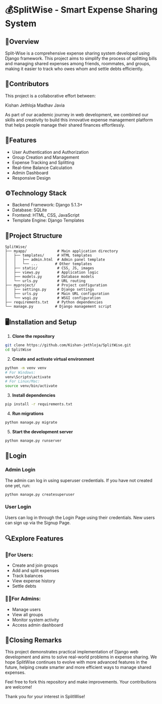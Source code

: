 # 💰SplitWise - Smart Expense Sharing System

## 🌟Overview
Split-Wise is a comprehensive expense sharing system developed using Django framework. This project aims to simplify the process of splitting bills and managing shared expenses among friends, roommates, and groups, making it easier to track who owes whom and settle debts efficiently.

## 🤝Contributors
This project is a collaborative effort between:

Kishan Jethloja
Madhav Javia

As part of our academic journey in web development, we combined our skills and creativity to build this innovative expense management platform that helps people manage their shared finances effortlessly.

## 🚀Features
- User Authentication and Authorization
- Group Creation and Management
- Expense Tracking and Splitting
- Real-time Balance Calculation
- Admin Dashboard
- Responsive Design

## ⚙️Technology Stack
- Backend Framework: Django 5.1.3+
- Database: SQLite
- Frontend: HTML, CSS, JavaScript
- Template Engine: Django Templates

## 📁Project Structure
```
SplitWise/
├── myapp/              # Main application directory
│   ├── templates/      # HTML templates
│   │   ├── admin.html  # Admin panel template
│   │   └── ...        # Other templates
│   ├── static/         # CSS, JS, images
│   ├── views.py        # Application logic
│   ├── models.py       # Database models
│   └── urls.py         # URL routing
├── myproject/          # Project configuration
│   ├── settings.py     # Django settings
│   ├── urls.py         # Main URL configuration
│   └── wsgi.py         # WSGI configuration
├── requirements.txt    # Python dependencies
└── manage.py          # Django management script
```

## 🖥️Installation and Setup
1. **Clone the repository**
```bash
git clone https://github.com/Kishan-jethloja/SplitWise.git
cd SplitWise
```

2. **Create and activate virtual environment**
```bash
python -m venv venv
# For Windows:
venv\Scripts\activate
# For Linux/Mac:
source venv/bin/activate
```

3. **Install dependencies**
```bash
pip install -r requirements.txt
```

4. **Run migrations**
```bash
python manage.py migrate
```

5. **Start the development server**
```bash
python manage.py runserver
```

## 🔐Login
### Admin Login
The admin can log in using superuser credentials. If you have not created one yet, run:
```bash
python manage.py createsuperuser
```

### User Login
Users can log in through the Login Page using their credentials. New users can sign up via the Signup Page.

## 🔍Explore Features
### 👤For Users:
- Create and join groups
- Add and split expenses
- Track balances
- View expense history
- Settle debts

### 👨‍💼For Admins:
- Manage users
- View all groups
- Monitor system activity
- Access admin dashboard

## 📌Closing Remarks
This project demonstrates practical implementation of Django web development and aims to solve real-world problems in expense sharing. We hope SplitWise continues to evolve with more advanced features in the future, helping create smarter and more efficient ways to manage shared expenses.

Feel free to fork this repository and make improvements. Your contributions are welcome!

Thank you for your interest in SplitWise!
